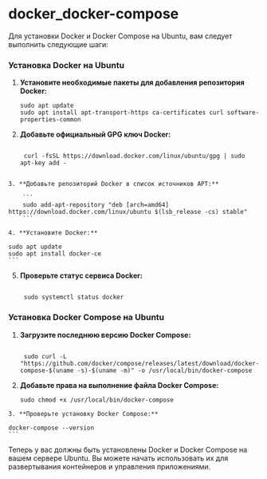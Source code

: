 # docker_docker-compose

Для установки Docker и Docker Compose на Ubuntu, вам следует выполнить следующие шаги:

### Установка Docker на Ubuntu

1. **Установите необходимые пакеты для добавления репозитория Docker:**
   
    ```
    sudo apt update
    sudo apt install apt-transport-https ca-certificates curl software-properties-common
    ```

2. **Добавьте официальный GPG ключ Docker:**
   ```
    
    curl -fsSL https://download.docker.com/linux/ubuntu/gpg | sudo apt-key add -
    
```
3. **Добавьте репозиторий Docker в список источников APT:**
   
    ```
    sudo add-apt-repository "deb [arch=amd64] https://download.docker.com/linux/ubuntu $(lsb_release -cs) stable"
    ```

4. **Установите Docker:**
   ```
    
    sudo apt update
    sudo apt install docker-ce
    ```

5. **Проверьте статус сервиса Docker:**
   ```
    
    sudo systemctl status docker
    ```

### Установка Docker Compose на Ubuntu

1. **Загрузите последнюю версию Docker Compose:**
   ```
    
    sudo curl -L "https://github.com/docker/compose/releases/latest/download/docker-compose-$(uname -s)-$(uname -m)" -o /usr/local/bin/docker-compose
    ```

2. **Добавьте права на выполнение файла Docker Compose:**
   
    ```
    sudo chmod +x /usr/local/bin/docker-compose
    
```
3. **Проверьте установку Docker Compose:**
   ```
    
    docker-compose --version
    ```

Теперь у вас должны быть установлены Docker и Docker Compose на вашем сервере Ubuntu. Вы можете начать использовать их для развертывания контейнеров и управления приложениями.